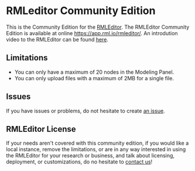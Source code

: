 # RMLeditor Community Edition

This is the Community Edition for the [RMLEditor](https://rml.io/tools/rmleditor/).
The RMLEditor Community Edition is available at online https://app.rml.io/rmleditor/.
An introdution video to the RMLEditor can be found [here](https://www.youtube.com/watch?v=2y3M8QuGZpY).

## Limitations

- You can only have a maximum of 20 nodes in the Modeling Panel.
- You can only upload files with a maximum of 2MB for a single file.

## Issues

If you have issues or problems,
do not hesitate to create [an issue](https://github.com/RMLio/rmleditor-community/issues/new).

## RMLEditor License

If your needs aren't covered with this community edition,
if you would like a local instance, remove the limitations,
or are in any way interested in using the RMLEditor for your research or business,
and talk about licensing, deployment, or customizations,
do no hesitate to [contact us](mailto:info@rml.io)!
